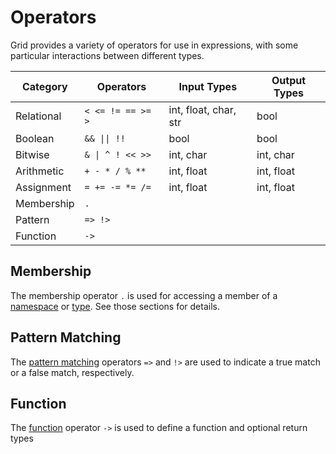 # Operators

Grid provides a variety of operators for use in expressions, with some particular interactions between different types.

| Category | Operators | Input Types | Output Types |
|----------|-----------|-------------|-------------|
| Relational | `< <= != == >= >` | int, float, char, str | bool |
| Boolean | `&& \|\| !!` | bool | bool |
| Bitwise | `& \| ^ ! << >>` | int, char | int, char |
| Arithmetic | `+ - * / % **` | int, float | int, float |
| Assignment | `= += -= *= /=` | int, float | int, float |
| Membership | `.` |  |  |
| Pattern | `=> !>` |  |  |
| Function | `->` |  |  |

## Membership

The membership operator `.` is used for accessing a member of a [namespace](structure.md) or [type](types.md). See those sections for details.

## Pattern Matching

The [pattern matching](flow-control.md) operators `=>` and `!>` are used to indicate a true match or a false match, respectively.

## Function

The [function](functions.md) operator `->` is used to define a function and optional return types
